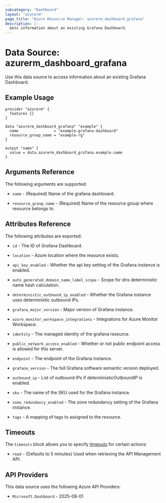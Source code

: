 ```yaml
---
subcategory: "Dashboard"
layout: "azurerm"
page_title: "Azure Resource Manager: azurerm_dashboard_grafana"
description: |-
  Gets information about an existing Grafana Dashboard.
---
```


# Data Source: azurerm_dashboard_grafana

Use this data source to access information about an existing Grafana Dashboard.

## Example Usage

```hcl
provider "azurerm" {
  features {}
}

data "azurerm_dashboard_grafana" "example" {
  name                = "example-grafana-dashboard"
  resource_group_name = "example-rg"
}

output "name" {
  value = data.azurerm_dashboard_grafana.example.name
}
```

## Arguments Reference

The following arguments are supported:

* `name` - (Required) Name of the grafana dashboard.

* `resource_group_name` - (Required) Name of the resource group where resource belongs to.

## Attributes Reference

The following attributes are exported:

* `id` - The ID of Grafana Dashboard.

* `location` - Azure location where the resource exists.

* `api_key_enabled` - Whether the api key setting of the Grafana instance is enabled.

* `auto_generated_domain_name_label_scope` - Scope for dns deterministic name hash calculation.

* `deterministic_outbound_ip_enabled` - Whether the Grafana instance uses deterministic outbound IPs.

* `grafana_major_version` - Major version of Grafana instance.

* `azure_monitor_workspace_integrations` - Integrations for Azure Monitor Workspace.

* `identity` - The managed identity of the grafana resource.

* `public_network_access_enabled` - Whether or not public endpoint access is allowed for this server.

* `endpoint` - The endpoint of the Grafana instance.

* `grafana_version` - The full Grafana software semantic version deployed.

* `outbound_ip` - List of outbound IPs if deterministicOutboundIP is enabled.

* `sku` - The name of the SKU used for the Grafana instance.

* `zone_redundancy_enabled` - The zone redundancy setting of the Grafana instance.

* `tags` - A mapping of tags to assigned to the resource.

## Timeouts

The `timeouts` block allows you to specify [timeouts](https://developer.hashicorp.com/terraform/language/resources/configure#define-operation-timeouts) for certain actions:

* `read` - (Defaults to 5 minutes) Used when retrieving the API Management API.

## API Providers
<!-- This section is generated, changes will be overwritten -->
This data source uses the following Azure API Providers:

* `Microsoft.Dashboard` - 2025-08-01
